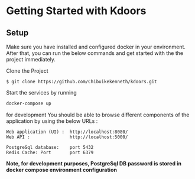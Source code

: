 # Getting Started with Kdoors

## Setup

Make sure you have installed and configured docker in your environment. After that, you can run the below commands and get started with the the project immediately.

Clone the Project
```
$ git clone https://github.com/Chibuikekenneth/kdoors.git
```

Start the services by running 

```powershell
docker-compose up
```

for development You should be able to browse different components of the application by using the below URLs :

```
Web application (UI) :  http://localhost:8080/
Web API :               http://localhost:5000/

PostgreSql database:    port 5432
Redis Cache: Port       port 6379
```

**Note, for development purposes, PostgreSql DB password is stored in docker compose environment configuration**
